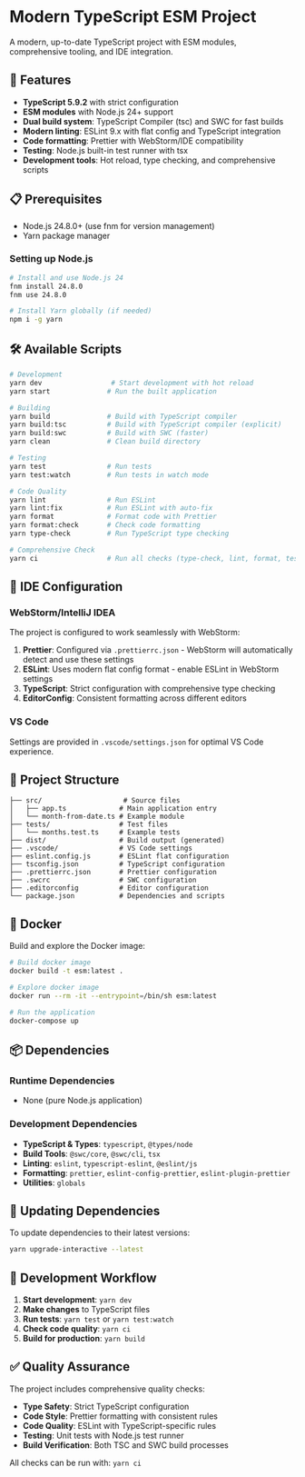 # Modern TypeScript ESM Project

A modern, up-to-date TypeScript project with ESM modules, comprehensive tooling, and IDE integration.

## 🚀 Features

- **TypeScript 5.9.2** with strict configuration
- **ESM modules** with Node.js 24+ support
- **Dual build system**: TypeScript Compiler (tsc) and SWC for fast builds
- **Modern linting**: ESLint 9.x with flat config and TypeScript integration
- **Code formatting**: Prettier with WebStorm/IDE compatibility
- **Testing**: Node.js built-in test runner with tsx
- **Development tools**: Hot reload, type checking, and comprehensive scripts

## 📋 Prerequisites

- Node.js 24.8.0+ (use fnm for version management)
- Yarn package manager

### Setting up Node.js

```bash
# Install and use Node.js 24
fnm install 24.8.0
fnm use 24.8.0

# Install Yarn globally (if needed)
npm i -g yarn
```

## 🛠️ Available Scripts

```bash
# Development
yarn dev                 # Start development with hot reload
yarn start              # Run the built application

# Building
yarn build              # Build with TypeScript compiler
yarn build:tsc          # Build with TypeScript compiler (explicit)
yarn build:swc          # Build with SWC (faster)
yarn clean              # Clean build directory

# Testing
yarn test               # Run tests
yarn test:watch         # Run tests in watch mode

# Code Quality
yarn lint               # Run ESLint
yarn lint:fix           # Run ESLint with auto-fix
yarn format             # Format code with Prettier
yarn format:check       # Check code formatting
yarn type-check         # Run TypeScript type checking

# Comprehensive Check
yarn ci                 # Run all checks (type-check, lint, format, test, build)
```

## 🔧 IDE Configuration

### WebStorm/IntelliJ IDEA

The project is configured to work seamlessly with WebStorm:

1. **Prettier**: Configured via `.prettierrc.json` - WebStorm will automatically detect and use these settings
2. **ESLint**: Uses modern flat config format - enable ESLint in WebStorm settings
3. **TypeScript**: Strict configuration with comprehensive type checking
4. **EditorConfig**: Consistent formatting across different editors

### VS Code

Settings are provided in `.vscode/settings.json` for optimal VS Code experience.

## 📁 Project Structure

```
├── src/                    # Source files
│   ├── app.ts             # Main application entry
│   └── month-from-date.ts # Example module
├── tests/                 # Test files
│   └── months.test.ts     # Example tests
├── dist/                  # Build output (generated)
├── .vscode/               # VS Code settings
├── eslint.config.js       # ESLint flat configuration
├── tsconfig.json          # TypeScript configuration
├── .prettierrc.json       # Prettier configuration
├── .swcrc                 # SWC configuration
├── .editorconfig          # Editor configuration
└── package.json           # Dependencies and scripts
```

## 🐳 Docker

Build and explore the Docker image:

```bash
# Build docker image
docker build -t esm:latest .

# Explore docker image
docker run --rm -it --entrypoint=/bin/sh esm:latest

# Run the application
docker-compose up
```

## 📦 Dependencies

### Runtime Dependencies

- None (pure Node.js application)

### Development Dependencies

- **TypeScript & Types**: `typescript`, `@types/node`
- **Build Tools**: `@swc/core`, `@swc/cli`, `tsx`
- **Linting**: `eslint`, `typescript-eslint`, `@eslint/js`
- **Formatting**: `prettier`, `eslint-config-prettier`, `eslint-plugin-prettier`
- **Utilities**: `globals`

## 🔄 Updating Dependencies

To update dependencies to their latest versions:

```bash
yarn upgrade-interactive --latest
```

## 🎯 Development Workflow

1. **Start development**: `yarn dev`
2. **Make changes** to TypeScript files
3. **Run tests**: `yarn test` or `yarn test:watch`
4. **Check code quality**: `yarn ci`
5. **Build for production**: `yarn build`

## ✅ Quality Assurance

The project includes comprehensive quality checks:

- **Type Safety**: Strict TypeScript configuration
- **Code Style**: Prettier formatting with consistent rules
- **Code Quality**: ESLint with TypeScript-specific rules
- **Testing**: Unit tests with Node.js test runner
- **Build Verification**: Both TSC and SWC build processes

All checks can be run with: `yarn ci`
